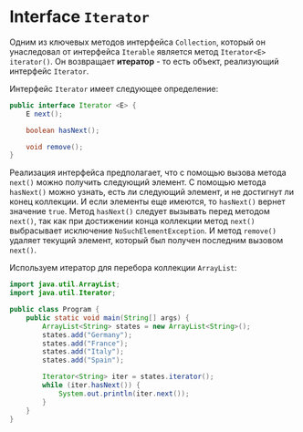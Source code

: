 # Interface `Iterator`
Одним из ключевых методов интерфейса `Collection`, который он унаследовал от интерфейса `Iterable` является метод `Iterator<E> iterator()`. Он возвращает **итератор** - то есть объект, реализующий интерфейс `Iterator`.
    
Интерфейс `Iterator` имеет следующее определение:

```java
public interface Iterator <E> {
    E next();

    boolean hasNext();

    void remove();
}
```

Реализация интерфейса предполагает, что с помощью вызова метода `next()` можно получить следующий элемент. С помощью метода `hasNext()` можно узнать, есть ли следующий элемент, и не достигнут ли конец коллекции. И если элементы еще имеются, то `hasNext()` вернет значение `true`. Метод `hasNext()` следует вызывать перед методом `next()`, так как при достижении конца коллекции метод `next()` выбрасывает исключение `NoSuchElementException`. И метод `remove()` удаляет текущий элемент, который был получен последним вызовом `next()`.

Используем итератор для перебора коллекции `ArrayList`:

```java
import java.util.ArrayList;
import java.util.Iterator;

public class Program {
    public static void main(String[] args) {
        ArrayList<String> states = new ArrayList<String>();
        states.add("Germany");
        states.add("France");
        states.add("Italy");
        states.add("Spain");

        Iterator<String> iter = states.iterator();
        while (iter.hasNext()) {
            System.out.println(iter.next());
        }
    }
}
```